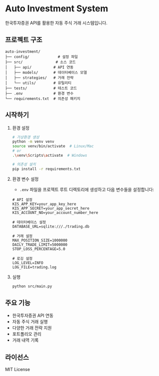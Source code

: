 # Auto Investment System

한국투자증권 API를 활용한 자동 주식 거래 시스템입니다.

## 프로젝트 구조

```
auto-investment/
├── config/             # 설정 파일
├── src/               # 소스 코드
│   ├── api/          # API 연동
│   ├── models/       # 데이터베이스 모델
│   ├── strategies/   # 거래 전략
│   └── utils/        # 유틸리티
├── tests/            # 테스트 코드
├── .env              # 환경 변수
└── requirements.txt  # 의존성 패키지
```

## 시작하기

1. 환경 설정
   ```bash
   # 가상환경 생성
   python -m venv venv
   source venv/bin/activate  # Linux/Mac
   # or
   .\venv\Scripts\activate  # Windows

   # 의존성 설치
   pip install -r requirements.txt
   ```

2. 환경 변수 설정
   - `.env` 파일을 프로젝트 루트 디렉토리에 생성하고 다음 변수들을 설정합니다:
   ```
   # API 설정
   KIS_APP_KEY=your_app_key_here
   KIS_APP_SECRET=your_app_secret_here
   KIS_ACCOUNT_NO=your_account_number_here

   # 데이터베이스 설정
   DATABASE_URL=sqlite:///./trading.db

   # 거래 설정
   MAX_POSITION_SIZE=1000000
   DAILY_TRADE_LIMIT=5000000
   STOP_LOSS_PERCENTAGE=5.0

   # 로깅 설정
   LOG_LEVEL=INFO
   LOG_FILE=trading.log
   ```

3. 실행
   ```bash
   python src/main.py
   ```

## 주요 기능

- 한국투자증권 API 연동
- 자동 주식 거래 실행
- 다양한 거래 전략 지원
- 포트폴리오 관리
- 거래 내역 기록

## 라이선스

MIT License 